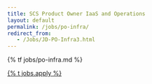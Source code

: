 ```yaml
---
title: SCS Product Owner IaaS and Operations
layout: default
permalink: /jobs/po-infra/
redirect_from:
   - /Jobs/JD-PO-Infra3.html
---
```


{% tf jobs/po-infra.md %}

<div class="d-grid gap-2 col-4 mx-auto mt-5">
<a href="mailto:project@scs.sovereignit.de?subject={% t jobs.po-infra.title %}" class="btn btn-secondary btn-lg">{% t jobs.apply %}</a>
</div>